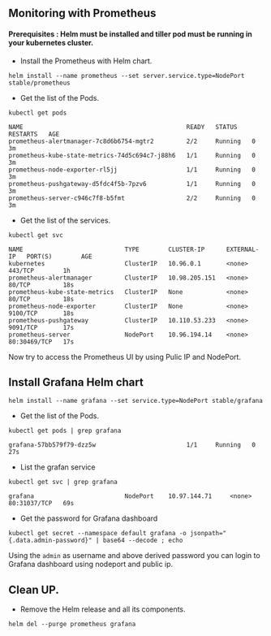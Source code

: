 ## Monitoring with Prometheus

#### Prerequisites : Helm must be installed and tiller pod must be running in your kubernetes cluster.


- Install the Prometheus with Helm chart.

```command
helm install --name prometheus --set server.service.type=NodePort stable/prometheus
```

- Get the list of the Pods.

```command
kubectl get pods
```
```output
NAME                                             READY   STATUS    RESTARTS   AGE
prometheus-alertmanager-7c8d6b6754-mgtr2         2/2     Running   0          3m
prometheus-kube-state-metrics-74d5c694c7-j88h6   1/1     Running   0          3m
prometheus-node-exporter-rl5jj                   1/1     Running   0          3m
prometheus-pushgateway-d5fdc4f5b-7pzv6           1/1     Running   0          3m
prometheus-server-c946c7f8-b5fmt                 2/2     Running   0          3m
```

- Get the list of the services.

```command
kubectl get svc
```
```output
NAME                            TYPE        CLUSTER-IP      EXTERNAL-IP   PORT(S)        AGE
kubernetes                      ClusterIP   10.96.0.1       <none>        443/TCP        1h
prometheus-alertmanager         ClusterIP   10.98.205.151   <none>        80/TCP         18s
prometheus-kube-state-metrics   ClusterIP   None            <none>        80/TCP         18s
prometheus-node-exporter        ClusterIP   None            <none>        9100/TCP       18s
prometheus-pushgateway          ClusterIP   10.110.53.233   <none>        9091/TCP       17s
prometheus-server               NodePort    10.96.194.14    <none>        80:30469/TCP   17s
```

Now try to access the Prometheus UI by using Pulic IP and NodePort. 


## Install Grafana Helm chart

```command
helm install --name grafana --set service.type=NodePort stable/grafana
```

- Get the list of the Pods.

```command
kubectl get pods | grep grafana
```
```
grafana-57bb579f79-dzz5w                         1/1     Running   0          27s
```

- List the grafan service

```command
kubectl get svc | grep grafana
```
```
grafana                         NodePort    10.97.144.71     <none>        80:31037/TCP   69s
```

- Get the password for Grafana dashboard

```command
kubectl get secret --namespace default grafana -o jsonpath="{.data.admin-password}" | base64 --decode ; echo
```

Using the `admin` as username and above derived password you can login to Grafana dashboard using nodeport and public ip.
## Clean UP.

- Remove the Helm release and all its components.

```
helm del --purge prometheus grafana
```

